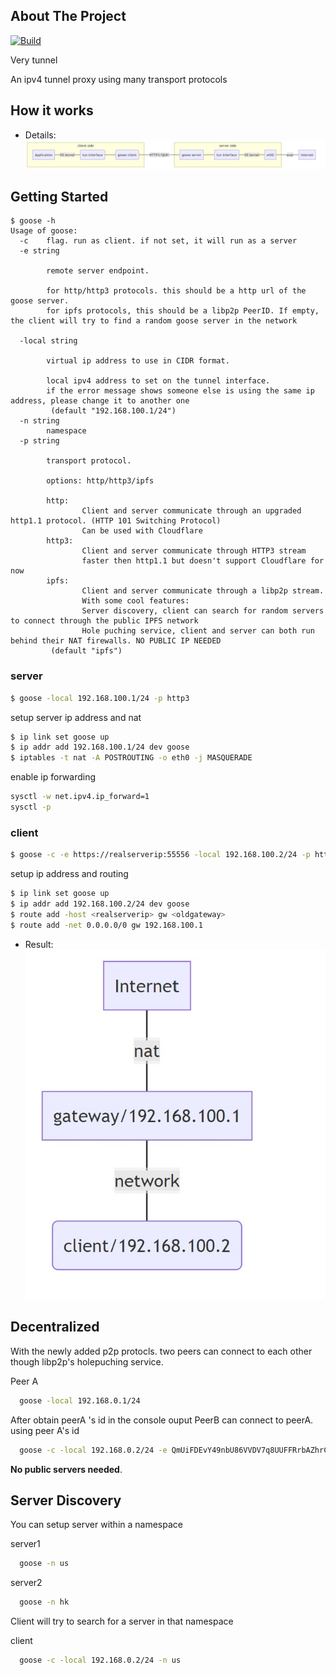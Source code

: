 

<!-- ABOUT THE PROJECT -->

## About The Project
[![Build](https://github.com/nickjfree/goose/actions/workflows/build.yml/badge.svg)](https://github.com/nickjfree/goose/actions/workflows/build.yml/badge.svg)

Very tunnel

An ipv4 tunnel proxy using  many transport protocols

## How it works

- Details:  
![How it works][howitworks]

<!-- GETTING STARTED -->
## Getting Started


```
$ goose -h
Usage of goose:
  -c    flag. run as client. if not set, it will run as a server
  -e string

        remote server endpoint.

        for http/http3 protocols. this should be a http url of the goose server.
        for ipfs protocols, this should be a libp2p PeerID. If empty, the client will try to find a random goose server in the network

  -local string

        virtual ip address to use in CIDR format.

        local ipv4 address to set on the tunnel interface.
        if the error message shows someone else is using the same ip address, please change it to another one
         (default "192.168.100.1/24")
  -n string
        namespace
  -p string

        transport protocol.

        options: http/http3/ipfs

        http:
                Client and server communicate through an upgraded http1.1 protocol. (HTTP 101 Switching Protocol)
                Can be used with Cloudflare
        http3:
                Client and server communicate through HTTP3 stream
                faster then http1.1 but doesn't support Cloudflare for now
        ipfs:
                Client and server communicate through a libp2p stream.
                With some cool features:
                Server discovery, client can search for random servers to connect through the public IPFS network
                Hole puching service, client and server can both run behind their NAT firewalls. NO PUBLIC IP NEEDED
         (default "ipfs")
```

### server

```sh
$ goose -local 192.168.100.1/24 -p http3
```
setup server ip address and nat
```sh
$ ip link set goose up
$ ip addr add 192.168.100.1/24 dev goose
$ iptables -t nat -A POSTROUTING -o eth0 -j MASQUERADE
```

enable ip forwarding
```sh
sysctl -w net.ipv4.ip_forward=1
sysctl -p
```

### client

```sh
$ goose -c -e https://realserverip:55556 -local 192.168.100.2/24 -p http3
```
setup ip address and routing
```sh
$ ip link set goose up
$ ip addr add 192.168.100.2/24 dev goose
$ route add -host <realserverip> gw <oldgateway>
$ route add -net 0.0.0.0/0 gw 192.168.100.1
```


- Result:  
![logically][logically]

## Decentralized

With the newly added p2p protocls. two peers can connect to each other though libp2p's holepuching service.


Peer A
```sh
  goose -local 192.168.0.1/24
```
After obtain peerA 's  id in the  console ouput
PeerB can connect to  peerA. using peer A's id
```sh
  goose -c -local 192.168.0.2/24 -e QmUiFDEvY49nbU86VVDV7q8UUFFRrbAZhrCEGDh32Vb5A1
```

 **No public servers needed**. 
      
  

## Server Discovery

You can setup server within a namespace

server1
```sh
  goose -n us
```
server2
```sh
  goose -n hk
```

Client will try to search for a server  in that namespace

client
```sh
  goose -c -local 192.168.0.2/24 -n us
```

[howitworks]: images/howitworks.jpg
[logically]: images/virtual.jpg
